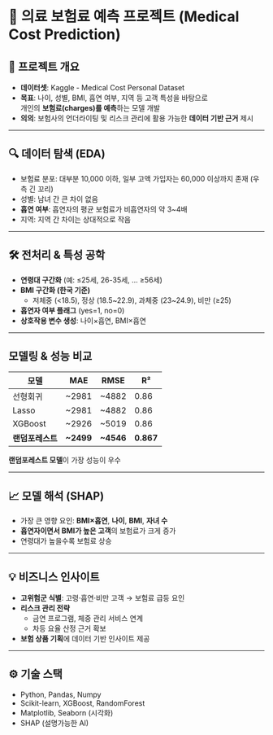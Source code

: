 # 🏥 의료 보험료 예측 프로젝트 (Medical Cost Prediction)

## 📌 프로젝트 개요
- **데이터셋**: Kaggle - Medical Cost Personal Dataset  
- **목표**: 나이, 성별, BMI, 흡연 여부, 지역 등 고객 특성을 바탕으로  
  개인의 **보험료(charges)를 예측**하는 모델 개발  
- **의의**: 보험사의 언더라이팅 및 리스크 관리에 활용 가능한 **데이터 기반 근거** 제시  

---

## 🔍 데이터 탐색 (EDA)
- 보험료 분포: 대부분 10,000 이하, 일부 고액 가입자는 60,000 이상까지 존재 (우측 긴 꼬리)  
- 성별: 남녀 간 큰 차이 없음  
- **흡연 여부**: 흡연자의 평균 보험료가 비흡연자의 약 3~4배  
- 지역: 지역 간 차이는 상대적으로 작음  

---

## 🛠 전처리 & 특성 공학
- **연령대 구간화** (예: ≤25세, 26-35세, … ≥56세)  
- **BMI 구간화 (한국 기준)**  
  - 저체중 (<18.5), 정상 (18.5~22.9), 과체중 (23~24.9), 비만 (≥25)  
- **흡연자 여부 플래그** (yes=1, no=0)  
- **상호작용 변수 생성**: 나이×흡연, BMI×흡연  

---

##  모델링 & 성능 비교
| 모델 | MAE | RMSE | R² |
|------|------|------|----|
| 선형회귀 | ~2981 | ~4882 | 0.86 |
| Lasso | ~2981 | ~4882 | 0.86 |
| XGBoost | ~2926 | ~5019 | 0.86 |
| **랜덤포레스트** | **~2499** | **~4546** | **0.867** |

 **랜덤포레스트 모델**이 가장 성능이 우수  

---

## 📈 모델 해석 (SHAP)
- 가장 큰 영향 요인: **BMI×흡연**, **나이**, **BMI**, **자녀 수**  
- **흡연자이면서 BMI가 높은 고객**의 보험료가 크게 증가  
- 연령대가 높을수록 보험료 상승  

---

## 💡 비즈니스 인사이트
- **고위험군 식별**: 고령·흡연·비만 고객 → 보험료 급등 요인  
- **리스크 관리 전략**  
  - 금연 프로그램, 체중 관리 서비스 연계  
  - 차등 요율 산정 근거 확보  
- **보험 상품 기획**에 데이터 기반 인사이트 제공  

---

## ⚙️ 기술 스택
- Python, Pandas, Numpy  
- Scikit-learn, XGBoost, RandomForest  
- Matplotlib, Seaborn (시각화)  
- SHAP (설명가능한 AI)  
